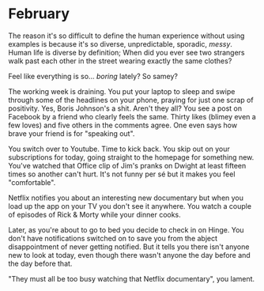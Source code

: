 # February

The reason it's so difficult to define the human experience without using examples is because it's so diverse, unpredictable, sporadic, _messy_. Human life is diverse by definition; When did you ever see two strangers walk past each other in the street wearing exactly the same clothes?

Feel like everything is so... _boring_ lately? So samey?

The working week is draining. You put your laptop to sleep and swipe through some of the headlines on your phone, praying for just one scrap of positivity. Yes, Boris Johnson's a shit. Aren't they all? You see a post on Facebook by a friend who clearly feels the same. Thirty likes (blimey even a few loves) and five others in the comments agree. One even says how brave your friend is for "speaking out".

You switch over to Youtube. Time to kick back. You skip out on your subscriptions for today, going straight to the homepage for something new. You've watched that Office clip of Jim's pranks on Dwight at least fifteen times so another can't hurt. It's not funny per sé but it makes you feel "comfortable".

Netflix notifies you about an interesting new documentary but when you load up the app on your TV you don't see it anywhere. You watch a couple of episodes of Rick & Morty while your dinner cooks.

Later, as you're about to go to bed you decide to check in on Hinge. You don't have notifications switched on to save you from the abject disappointment of never getting notified. But it tells you there isn't anyone new to look at today, even though there wasn't anyone the day before and the day before that.

"They must all be too busy watching that Netflix documentary", you lament.
